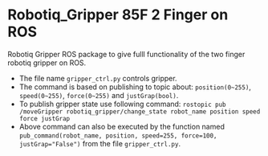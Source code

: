 # Robotiq_Gripper 85F 2 Finger on ROS
Robotiq Gripper ROS package to give fulll functionality of the two finger robotiq gripper on ROS.

- The file name `gripper_ctrl.py` controls gripper.
- The command is based on publishing to topic about: `position(0~255)`, `speed(0~255)`, `force(0~255)` and `justGrap(bool)`.
- To publish gripper state use following command: `rostopic pub /moveGripper robotiq_gripper/change_state robot_name position speed force justGrap`
- Above command can also be executed by the function named `pub_command(robot_name, position, speed=255, force=100, justGrap="False")` from the file `gripper_ctrl.py`.
